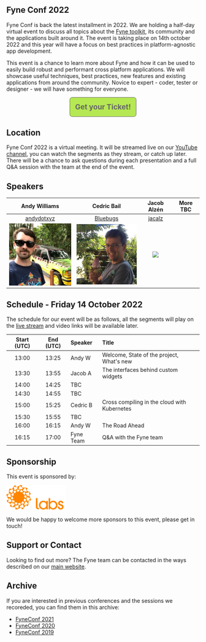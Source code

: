 ## Fyne Conf 2022

Fyne Conf is back the latest installment in 2022.
We are holding a half-day virtual event to discuss all topics about the [Fyne toolkit](https://github.com/fyne-io/fyne), its community and the applications built around it.
The event is taking place on 14th october 2022 and this year will have a focus on best practices in platform-agnostic app development.

This event is a chance to learn more about Fyne and how it can be used to
easily build robust and performant cross platform applications.
We will showcase useful techniques, best practices, new features and existing applications from around the community.
Novice to expert - coder, tester or designer - we will have something for everyone.

<p style="text-align: center; padding: 10pt; margin: auto;">
<a href="https://fyne-conf-2022-virtual.eventbrite.co.uk" style="text-decoration: none; color: #666; background-color: #b5e853; padding: 10pt; font-size: 14pt; font-weight: bold; border: 1pt solid #666; border-radius: 5pt; ">Get your Ticket!</a>
</p>

## Location

Fyne Conf 2022 is a virtual meeting. It will be streamed live on our [YouTube channel](https://www.youtube.com/c/fyne-io), you can watch the segments as they stream, or catch up later. There will be a chance to ask questions during each presentation and a full Q&A session with the team at the end of the event.

## Speakers

| Andy Williams | Cedric Bail | Jacob Alzén | More TBC |
|:---:|:---:|:---:|:---:|
| [andydotxyz](https://twitter.com/andydotxyz) | [Bluebugs](https://github.com/Bluebugs) | [jacalz](https://github.com/jacalz) | |
| ![](/assets/img/andydotxyz.jpg) | <img src="/assets/img/cedric.jpg" width="200" /> |  <img src="https://avatars3.githubusercontent.com/u/25466657?s=460&u=fd19b488f28032c9c5cf15eaf08536441d56ad93&v=4" width="200" /> | |


## Schedule - Friday 14 October 2022

The schedule for our event will be as follows, all the segments will play on the [live stream](https://youtu.be/IbFEWbuQMr0) and video links will be available later.

| Start (UTC) | End (UTC) | Speaker | Title |
|:---:|:---:|:---|:---|
| 13:00 | 13:25 | Andy W | Welcome, State of the project, What's new |
| 13:30 | 13:55 | Jacob A | The interfaces behind custom widgets |
| 14:00 | 14:25 | TBC |  |
| 14:30 | 14:55 | TBC |  |
| 15:00 | 15:25 | Cedric B | Cross compiling in the cloud with Kubernetes |
| 15:30 | 15:55 | TBC |  |
| 16:00 | 16:15 | Andy W | The Road Ahead |
| 16:15 | 17:00 | Fyne Team | Q&A with the Fyne team |

## Sponsorship

This event is sponsored by:

<a href="https://fynelabs.com" style="text-decoration: none"><img src="assets/img/fynelabs.png" width="154" /></a>

We would be happy to welcome more sponsors to this event, please get in touch!

## Support or Contact

Looking to find out more? The Fyne team can be contacted
in the ways described on our [main website](https://fyne.io/#contact).


## Archive

If you are interested in previous conferences and the sessions we recoreded, you can find them in this archive:

* [FyneConf 2021](/archive/2021)
* [FyneConf 2020](/archive/2020)
* [FyneConf 2019](/archive/2019)

